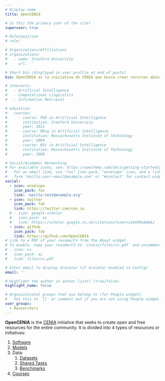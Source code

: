 ```yaml
---
# Display name
title: OpenCENIA

# Is this the primary user of the site?
superuser: true

# Role/position
# role:

# Organizations/Affiliations
# organizations:
#   - name: Stanford University
#     url: ''

# Short bio (displayed in user profile at end of posts)
bio: OpenCENIA es la iniciativa de CENIA que busca crear recursos abiertos y gratuitos para toda la comunidad.

# interests:
#   - Artificial Intelligence
#   - Computational Linguistics
#   - Information Retrieval

# education:
#   courses:
#     - course: PhD in Artificial Intelligence
#       institution: Stanford University
#       year: 2012
#     - course: MEng in Artificial Intelligence
#       institution: Massachusetts Institute of Technology
#       year: 2009
#     - course: BSc in Artificial Intelligence
#       institution: Massachusetts Institute of Technology
#       year: 2008

# Social/Academic Networking
# For available icons, see: https://wowchemy.com/docs/getting-started/page-builder/#icons
#   For an email link, use "fas" icon pack, "envelope" icon, and a link in the
#   form "mailto:your-email@example.com" or "#contact" for contact widget.
social:
  - icon: envelope
    icon_pack: fas
    link: 'mailto:test@example.org'
  - icon: twitter
    icon_pack: fab
    link: https://twitter.com/cen_ia
  # - icon: google-scholar
  #   icon_pack: ai
  #   link: https://scholar.google.co.uk/citations?user=sIwtMXoAAAAJ
  - icon: github
    icon_pack: fab
    link: https://github.com/OpenCENIA
# Link to a PDF of your resume/CV from the About widget.
# To enable, copy your resume/CV to `static/files/cv.pdf` and uncomment the lines below.
# - icon: cv
#   icon_pack: ai
#   link: files/cv.pdf

# Enter email to display Gravatar (if Gravatar enabled in Config)
email: ''

# Highlight the author in author lists? (true/false)
highlight_name: false

# Organizational groups that you belong to (for People widget)
#   Set this to `[]` or comment out if you are not using People widget.
user_groups:
  - Researchers
---
```


**OpenCENIA** is the [CENIA](www.cenia.cl) initiative that seeks to create open and free resources for the entire community. It is divided into 4 types of resources or initiatives:

1. [Software](/software)
2. [Models](/models)
3. Data:
   1. [Datasets](/datasets)
   2. [Shared Tasks](/shared_tasks)
   3. [Benchmarks](/benchmarks)
4. [Courses](/courses)

